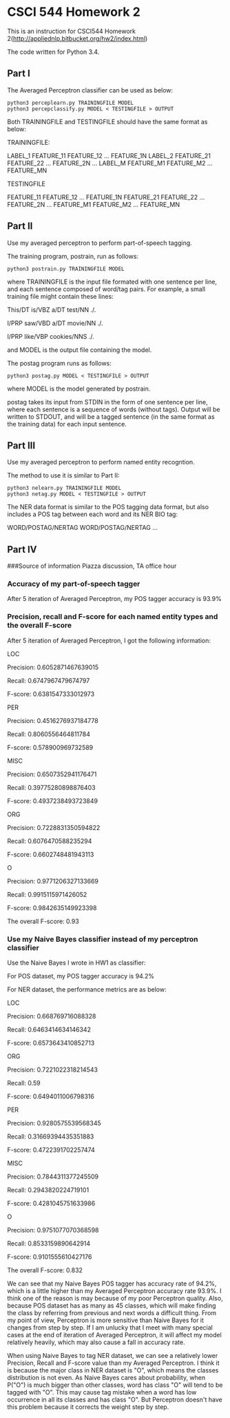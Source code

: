 CSCI 544 Homework 2
=====================
This is an instruction for CSCI544 Homework 2(http://appliednlp.bitbucket.org/hw2/index.html)

The code written for Python 3.4.


Part I
-----------------
The Averaged Perceptron classifier can be used as below:

    python3 perceplearn.py TRAININGFILE MODEL
	python3 percepclassify.py MODEL < TESTINGFILE > OUTPUT

Both TRAININGFILE and TESTINGFILE should have the same format as below:

TRAININGFILE:

LABEL_1 FEATURE_11 FEATURE_12 ... FEATURE_1N 
LABEL_2 FEATURE_21 FEATURE_22 ... FEATURE_2N 
... 
LABEL_M FEATURE_M1 FEATURE_M2 ... FEATURE_MN 

TESTINGFILE

FEATURE_11 FEATURE_12 ... FEATURE_1N 
FEATURE_21 FEATURE_22 ... FEATURE_2N 
... 
FEATURE_M1 FEATURE_M2 ... FEATURE_MN 

Part II
-----------------
Use my averaged perceptron to perform part-of-speech tagging.

The training program, postrain, run as follows:

    python3 postrain.py TRAININGFILE MODEL

where TRAININGFILE is the input file formated with one sentence per line, and each sentence composed of word/tag pairs. For example, a small training file might contain these lines:

This/DT is/VBZ a/DT test/NN ./.

I/PRP saw/VBD a/DT movie/NN ./.

I/PRP like/VBP cookies/NNS ./.


and MODEL is the output file containing the model.

The postag program runs as follows:

    python3 postag.py MODEL < TESTINGFILE > OUTPUT

where MODEL is the model generated by postrain.

postag takes its input from STDIN in the form of one sentence per line,
where each sentence is a sequence of words (without tags). Output will be written to STDOUT, 
and will be a tagged sentence (in the same format as the training data) for each input sentence.

Part III
-----------------
Use my averaged perceptron to perform named entity recogntion.

The method to use it is similar to Part II:

    python3 nelearn.py TRAININGFILE MODEL
	python3 netag.py MODEL < TESTINGFILE > OUTPUT
    
The NER data format is similar to the POS tagging data format, 
but also includes a POS tag between each word and its NER BIO tag: 

WORD/POSTAG/NERTAG WORD/POSTAG/NERTAG ...

Part IV
-----------------
###Source of information
Piazza discussion, TA office hour

### Accuracy of my part-of-speech tagger
After 5 iteration of Averaged Perceptron, my POS tagger accuracy is 93.9%

### Precision, recall and F-score for each named entity types and the overall F-score
After 5 iteration of Averaged Perceptron, I got the following information:

LOC

Precision: 0.6052871467639015

Recall: 0.6747967479674797

F-score: 0.6381547333012973

PER

Precision: 0.4516276937184778

Recall: 0.8060556464811784

F-score: 0.578900969732589

MISC

Precision: 0.6507352941176471

Recall: 0.39775280898876403

F-score: 0.4937238493723849

ORG

Precision: 0.7228831350594822

Recall: 0.6076470588235294

F-score: 0.6602748481943113

O

Precision: 0.9771206327133669

Recall: 0.9915115971426052

F-score: 0.9842635149923398

The overall F-score: 0.93

### Use my Naive Bayes classifier instead of my perceptron classifier

Use the Naive Bayes I wrote in HW1 as classifier:

For POS dataset, my POS tagger accuracy is 94.2%

For NER dataset, the performance metrics are as below:

LOC

Precision: 0.668769716088328

Recall: 0.6463414634146342

F-score: 0.6573643410852713

ORG

Precision: 0.7221022318214543

Recall: 0.59

F-score: 0.6494011006798316

PER

Precision: 0.9280575539568345

Recall: 0.31669394435351883

F-score: 0.4722391702257474

MISC

Precision: 0.7844311377245509

Recall: 0.2943820224719101

F-score: 0.4281045751633986

O

Precision: 0.9751077070368598

Recall: 0.8533159890642914

F-score: 0.9101555610427176

The overall F-score: 0.832

We can see that my Naive Bayes POS tagger has accuracy rate of 94.2%, which is a little higher than my Averaged Perceptron accuracy rate 93.9%. I think one of the reason is may because of my poor Perceptron quality. Also, because POS dataset has as many as 45 classes, which will make finding the class by referring from previous and next words a difficult thing. From my point of view, Perceptron is more sensitive than Naive Bayes for it changes from step by step. If I am unlucky that I meet with many special cases at the end of iteration of Averaged Perceptron, it will affect my model relatively heavily, which may also cause a fall in accuracy rate.

When using Naive Bayes to tag NER dataset, we can see a relatively lower Precision, Recall and F-score value than my Averaged Perceptron. I think it is because the major class in NER dataset is "O", which means the classes distribution is not even. As Naive Bayes cares about probability, when P("O") is much bigger than other classes, word has class "O" will tend to be tagged with "O". This may cause tag mistake when a word has low occurrence in all its classes and has class "O". But Perceptron doesn't have this problem because it corrects the weight step by step.